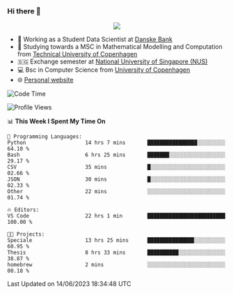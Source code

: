 ### Hi there 👋

<p align="center">
  <img src="https://media4.giphy.com/media/3ohzdKy5Z8TChSDuiA/giphy.gif?cid=ecf05e47r69cojk56gup9q8mep9liy48s94dn2uxsfh6fv39&rid=giphy.gif&ct=g" />
</p>

* 🏦 Working as a Student Data Scientist at [Danske Bank](https://danskebank.dk)
* 🧮 Studying towards a MSC in Mathematical Modelling and Computation from [Technical University of Copenhagen](https://www.dtu.dk)
* 🇸🇬 Exchange semester at [National University of Singapore (NUS)](https://www.nus.edu.sg)
* 💻 Bsc in Computer Science from [University of Copenhagen](https://www.ku.dk/english/)
* 🌐 [Personal website](https://fiskehandleren.github.io/carl-website/) 

<!--START_SECTION:waka-->
![Code Time](http://img.shields.io/badge/Code%20Time-369%20hrs%2032%20mins-blue)

![Profile Views](http://img.shields.io/badge/Profile%20Views-2-blue)

📊 **This Week I Spent My Time On** 

```text
💬 Programming Languages: 
Python                   14 hrs 7 mins       ████████████████░░░░░░░░░   64.10 % 
Bash                     6 hrs 25 mins       ███████░░░░░░░░░░░░░░░░░░   29.17 % 
CSV                      35 mins             █░░░░░░░░░░░░░░░░░░░░░░░░   02.66 % 
JSON                     30 mins             █░░░░░░░░░░░░░░░░░░░░░░░░   02.33 % 
Other                    22 mins             ░░░░░░░░░░░░░░░░░░░░░░░░░   01.74 % 

🔥 Editors: 
VS Code                  22 hrs 1 min        █████████████████████████   100.00 % 

🐱‍💻 Projects: 
Speciale                 13 hrs 25 mins      ███████████████░░░░░░░░░░   60.95 % 
Thesis                   8 hrs 33 mins       ██████████░░░░░░░░░░░░░░░   38.87 % 
homebrew                 2 mins              ░░░░░░░░░░░░░░░░░░░░░░░░░   00.18 % 
```


 Last Updated on 14/06/2023 18:34:48 UTC
<!--END_SECTION:waka-->
